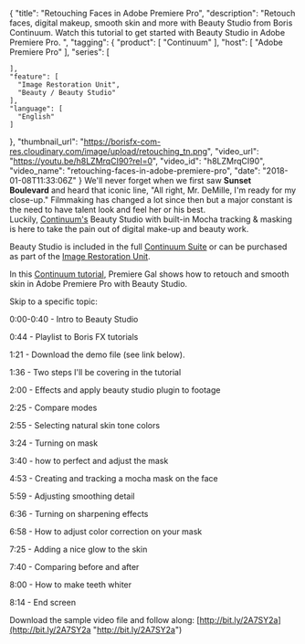 {
  "title": "Retouching Faces in Adobe Premiere Pro",
  "description": "Retouch faces, digital makeup, smooth skin and more with Beauty Studio from Boris Continuum. Watch this tutorial to get started with Beauty Studio in Adobe Premiere Pro. ",
  "tagging": {
    "product": [
      "Continuum"
    ],
    "host": [
      "Adobe Premiere Pro"
    ],
    "series": [

    ],
    "feature": [
      "Image Restoration Unit",
      "Beauty / Beauty Studio"
    ],
    "language": [
      "English"
    ]
  },
  "thumbnail_url": "https://borisfx-com-res.cloudinary.com/image/upload/retouching_tn.png",
  "video_url": "https://youtu.be/h8LZMrqCI90?rel=0",
  "video_id": "h8LZMrqCI90",
  "video_name": "retouching-faces-in-adobe-premiere-pro",
  "date": "2018-01-08T11:33:06Z"
}
We'll never forget when we first saw **Sunset Boulevard** and heard that iconic line, "All right, Mr. DeMille, I'm ready for my close-up." Filmmaking has changed a lot since then but a major constant is the need to have talent look and feel her or his best. Luckily, [Continuum's](/products/continuum/) Beauty Studio with built-in Mocha tracking & masking is here to take the pain out of digital make-up and beauty work.

Beauty Studio is included in the full [Continuum Suite](/products/continuum/) or can be purchased as part of the [Image Restoration Unit](/products/continuum-units/image-restoration/).

In this [Continuum tutorial](/products/continuum/), Premiere Gal shows how to retouch and smooth skin in Adobe Premiere Pro with Beauty Studio.

Skip to a specific topic:

0:00-0:40 - Intro to Beauty Studio

0:44 - Playlist to Boris FX tutorials

1:21 - Download the demo file (see link below).

1:36 - Two steps I'll be covering in the tutorial

2:00 - Effects and apply beauty studio plugin to footage

2:25 - Compare modes

2:55 - Selecting natural skin tone colors

3:24 - Turning on mask

3:40 - how to perfect and adjust the mask

4:53 - Creating and tracking a mocha mask on the face

5:59 - Adjusting smoothing detail

6:36 - Turning on sharpening effects

6:58 - How to adjust color correction on your mask

7:25 - Adding a nice glow to the skin

7:40 - Comparing before and after

8:00 - How to make teeth whiter

8:14 - End screen

Download the sample video file and follow along: [http://bit.ly/2A7SY2a](http://bit.ly/2A7SY2a "http://bit.ly/2A7SY2a")
